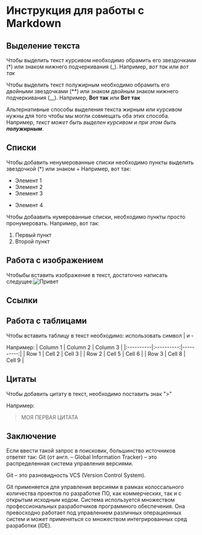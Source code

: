 # Инструкция для работы с Markdown

## Выделение текста

Чтобы выделить текст курсивом необходимо обрамить его звездочками (*) или знаком нижнего подчеркивания (_). Например, *вот так* или _вот так_

Чтобы выделить текст полужирным необходимо обрамить его двойными звездочками (**) или знаком двойным знаком нижнего подчеркивания (__). Например, **Вот так** или __Вот так__

Альтернативные способы выделения текста жирным или курсивом нужны для того чтобы мы могли совмещать оба этих способа. Например, _текст может быть выделен курсивом и при этом быть **полужирным**_.

## Списки
Чтобы добавить ненумерованные списки необходимо пункты выделить  звездочкой (*) или знаком +
Например, вот так:
* Элемент 1
* Элемент 2
* Элемент 3
+ Элемент 4

Чтобы добаавить нумерованные списки, необходимо пункты просто пронумеровать.
Например, вот так:
1. Первый пункт
2. Второй пункт

## Работа с изображением

Чтобыбы вставить изображение в текст, достаточно написать следущее:![Привет](baby.jpg)

## Ссылки

## Работа с таблицами
Чтобы вставить таблицу в текст необходимо: использовать символ | и -

Например: 
| Column 1 | Column 2 | Column 3 |
|:----------|:----------:|----------:|
| Row 1    | Cell 2   | Cell 3   |
| Row 2    | Cell 5   | Cell 6   |
| Row 3    | Cell 8   | Cell 9   |

## Цитаты
Чтобы добавить цитату в текст, необходимо поставить знак ">"

Например:
> МОЯ ПЕРВАЯ ЦИТАТА
## Заключение
 
 Если ввести такой запрос в поисковик, большинство источников ответят так:
  Git (от англ. – Global Information Tracker) – это распределенная система управления версиями.

Git – это разновидность VCS (Version Control System).

Git применяется для управления версиями в рамках колоссального количества проектов по разработке ПО, как коммерческих, так и с открытым исходным кодом. Система используется множеством профессиональных разработчиков программного обеспечения. Она превосходно работает под управлением различных операционных систем и может применяться со множеством интегрированных сред разработки (IDE).